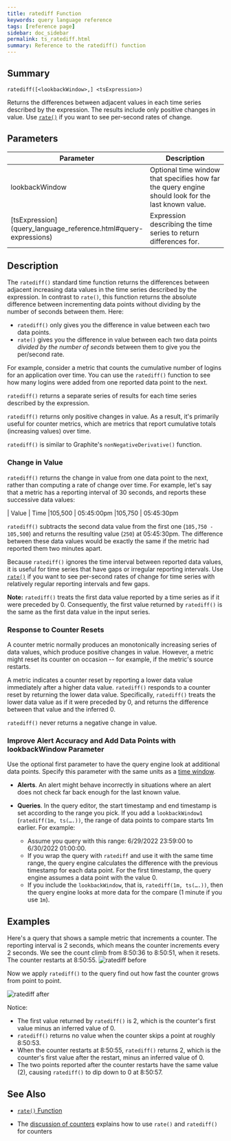 ```yaml
---
title: ratediff Function
keywords: query language reference
tags: [reference page]
sidebar: doc_sidebar
permalink: ts_ratediff.html
summary: Reference to the ratediff() function
---
```

## Summary
```
ratediff([<lookbackWindow>,] <tsExpression>)
```
Returns the differences between adjacent values in each time series described by the expression. The results include only positive changes in value. Use [`rate()`](ts_rate.html) if you want to see per-second rates of change.

## Parameters

<table width="100%">
<colgroup>
<col width="20%" />
<col width="80%" />
</colgroup>
<tbody>
<thead>
<tr><th>Parameter</th><th>Description</th></tr>
</thead>
<tr>
<td>lookbackWindow</td>
<td>Optional time window that specifies how far the query engine should look for the last known value. </td></tr>
<tr>
<td markdown="span"> [tsExpression](query_language_reference.html#query-expressions)</td>
<td>Expression describing the time series to return differences for. </td></tr>
</tbody>
</table>


## Description

The `ratediff()` standard time function returns the differences between adjacent increasing data values in the time series described by the expression. In contrast to `rate()`, this function returns the absolute difference between incrementing data points without dividing by the number of seconds between them. Here:

*  `ratediff()` only gives you the difference in value between each two data points.
*  `rate()` gives you the difference in value between each two data points *divided by the number of seconds* between them to give you the per/second rate.

For example, consider a metric that counts the cumulative number of logins for an application over time. You can use the `ratediff()` function to see how many logins were added from one reported data point to the next.

`ratediff()` returns a separate series of results for each time series described by the expression.

`ratediff()` returns only positive changes in value. As a result, it's primarily useful for counter metrics, which are metrics that report cumulative totals (increasing values) over time.

`ratediff()` is similar to Graphite's `nonNegativeDerivative()` function.

### Change in Value

`ratediff()` returns the change in value from one data point to the next, rather than computing a rate of change over time. For example, let's say that a metric has a reporting interval of 30 seconds, and reports these successive data values:

| Value | Time
|105,500 | 05:45:00pm
|105,750 | 05:45:30pm

`ratediff()` subtracts the second data value from the first one (`105,750 - 105,500`) and returns the resulting value (`250`) at 05:45:30pm. The difference between these data values would be exactly the same if the metric had reported them two minutes apart.

Because `ratediff()` ignores the time interval between reported data values, it is useful for time series that have gaps or irregular reporting intervals. Use [`rate()`](ts_rate.html) if you want to see per-second rates of change for time series with relatively regular reporting intervals and few gaps.

**Note:** `ratediff()` treats the first data value reported by a time series as if it were preceded by 0. Consequently, the first value returned by `ratediff()` is the same as the first data value in the input series.


### Response to Counter Resets

A counter metric normally produces an monotonically increasing series of data values, which produce positive changes in value. However, a metric might reset its counter on occasion -- for example, if the metric's source restarts.

A metric indicates a counter reset by reporting a lower data value immediately after a higher data value. `ratediff()` responds to a counter reset by returning the lower data value. Specifically, `ratediff()` treats the lower data value as if it were preceded by 0, and returns the difference between that value and the inferred 0.

`ratediff()` never returns a negative change in value.

### Improve Alert Accuracy and Add Data Points with lookbackWindow Parameter

Use the optional first parameter to have the query engine look at additional data points. Specify this parameter with the same units as a [time window](query_language_reference.html#common-parameters).

* **Alerts**. An alert might behave incorrectly in situations where an alert does not check far back enough for the last known value.

* **Queries**. In the query editor, the start timestamp and end timestamp is set according to the range you pick.
If you add a `lookbackWindow1` (`ratediff(1m, ts(….))`, the range of data points to compare starts 1m earlier.
  For example:
  * Assume you query with this range: 6/29/2022 23:59:00 to 6/30/2022 01:00:00.
  * If you wrap the query with `ratediff` and use it with the same time range, the query engine calculates the difference with the previous timestamp for each data point. For the first timestamp, the query engine assumes a data point with the value 0.
  * If you include the `lookbackWindow`, that is, `ratediff(1m, ts(….))`, then the query engine looks at more data for the compare (1 minute if you use `1m`).



## Examples

<!--- This example uses a series of specially ingested points. See Notes+on+Sending+Points+to+a+Proxy --->

Here's a query that shows a sample metric that increments a counter. The reporting interval is 2 seconds, which means the counter increments every 2 seconds. We see the count climb from 8:50:36 to 8:50:51, when it resets. The counter restarts at 8:50:55.
![ratediff before](images/ts_ratediff_before.png)

Now we apply `ratediff()` to the query find out how fast the counter grows from point to point.

![ratediff after](images/ts_ratediff_after.png)

Notice:
* The first value returned by `ratediff()` is 2, which is the counter's first value minus an inferred value of 0.
* `ratediff()` returns no value when the counter skips a point at roughly 8:50:53.
* When the counter restarts at 8:50:55, `ratediff()` returns 2, which is the counter's first value after the restart, minus an inferred value of 0.
* The two points reported after the counter restarts have the same value (2), causing `ratediff()` to dip down to 0 at 8:50:57.

## See Also

* [`rate()` Function](ts_rate.html)

* The [discussion of counters](delta_counters.html#using-cumulative-counters) explains how to use `rate()` and `ratediff()` for counters
